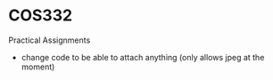 # COS332
 Practical Assignments

- change code to be able to attach anything (only allows jpeg at the moment)
